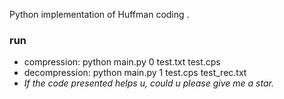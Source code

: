 Python implementation of Huffman coding . 

### run
- compression: python main.py 0 test.txt test.cps   
- decompression: python main.py 1 test.cps test_rec.txt  
- *If the code presented helps u, could u please give me a star.*  



